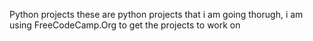 Python projects
these are python projects that i am going thorugh, i am using FreeCodeCamp.Org to get the projects to work on
